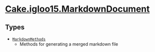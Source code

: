 # [Cake.igloo15.MarkdownDocument](./README.md)

## Types

- [`MarkdownMethods`](./MarkdownMethods.md)
	- Methods for generating a merged markdown file

